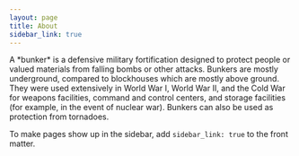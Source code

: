 ```yaml
---
layout: page
title: About
sidebar_link: true
---
```


<p class="message">
  A *bunker* is a defensive military fortification designed to protect people or valued materials from falling bombs or other attacks. Bunkers are mostly underground, compared to blockhouses which are mostly above ground. They were used extensively in World War I, World War II, and the Cold War for weapons facilities, command and control centers, and storage facilities (for example, in the event of nuclear war). Bunkers can also be used as protection from tornadoes.
</p>

To make pages show up in the sidebar, add `sidebar_link: true` to the front
matter.
